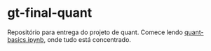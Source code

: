 # gt-final-quant
Repositório para entrega do projeto de quant. Comece lendo [quant-basics.ipynb](https://github.com/dlotter/gt-final-quant/blob/master/quant-basics.ipynb), onde tudo está concentrado.
